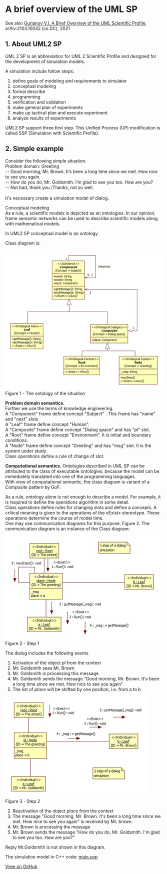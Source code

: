 # A brief overview of the UML SP
See also [Gurianov V.I. A Brief Overview of the UML Scientific Profile](https://arxiv.org/abs/2104.10042), arXiv:2104.10042 (cs.DC), 2021
## 1. About UML2 SP
UML 2 SP is an abbreviation for UML 2 Scientific Profile and designed for the development of simulation models.  

A simulation include follow steps:
1. define goals of modeling and requirements to simulator
2. conceptual modeling
3. formal describe
4. programming
5. verification and validation
6. make general plan of experiments
7. make up tactical plan and execute experiment
8. analyze results of experiments

UML2 SP support three first step. This Unified Process (UP)  modification is called SSP (Simulation with Scientific Profile).

## 2. Simple example
Consider the following simple situation.  
Problem domain: Greeting  
-- Good morning, Mr. Brown. It’s been a long time since we met. How nice to see you again.<br/>
-- How do you do, Mr. Goldsmith. I’m glad to see you too. How are you?<br/>
-- Not bad, thank you /Thanks, not so well.<br/><br/>
It's necessary create a simulation model of dialog.

Conceptual modeling  
As a rule, a scientific models is depicted as an ontologies.
In our opinion, frame semantic networks can be used to describe scientific models along with mathematical models.  

In UML2 SP conceptual model is an ontology.

Class diagram is:  

![Image](SP%20ClassDiagram.png)  
Figure 1 - The ontology of the situation

**Problem domain semantics.**  
Further we use the terms of knowledge engineering.  
A "Component" frame define concept "Subject" . This frame has "name" and "next" slots.<br>
A "Leaf" frame  define concept "Human".<br>
A "Composite" frame define concept "Dialog space" and has "pl" slot.<br>
A "Root" frame define concept "Environment". It is initial and boundary conditions.<br>
A "Node" frame define concept "Greeting" and has "msg" slot. It is the system under study.<br>
Class operations define a rule of change of slot.<br>

**Computational semantics.**
Ontologies described in UML SP can be attributed to the class of executable ontologies, because the model can be immediately translated into one of the programming languages.  
With view of computational semantic, the class diagram is variant of a *Composite* pattern by GoF.

As a rule, ontology alone is not enough to describe a model. For example, it is required to define the operations algorithm in some detail.  
Class operations define rules for changing slots and define a concepts. A critical meaning is given to the operations of the «Exist» stereotype. These operations determine the course of model time.  
One may use communication diagrams for this purpose, Figure 2. The communication diagram is an instance of the Class diagram:  

 ![Image](UseCaseRealization1.png)  
 Figure 2 - Step 1

 The dialog includes the following events.
 1. Activation of the object pl from the context
 2. Mr. Goldsmith sees Mr. Brown
 3. Mr. Goldsmith is processing this message
 4. Mr. Goldsmith sends the message "Good morning, Mr. Brown. It's been a long time since we met. How nice to see you again".
 5. The list of *place* will be shifted by one position, i.e. from a to b

  ![Image](UseCaseRealization2.png)  
 Figure 3 - Step 2
 
 2. Reactivation of the object *place* from the context
 3. The message "Good morning, Mr. Brown. It's been a long time since we met. How nice to see you again" is received by Mr. brown.
 4. Mr. Brown is processing the message  
 5. Mr. Brown sends the message "How do you do, Mr. Goldsmith. I'm glad to see you too. How are you?"  

 Reply Mr.Goldsmith is not shown in this diagram.

The simulation model in C++ code: [main.cpp](https://github.com/vgurianov/uml-sp/blob/master/examples/SimpleExample/main.cpp)<br>

[View on GitHub](https://github.com/vgurianov/uml-sp/tree/master/examples/SimpleExample)
